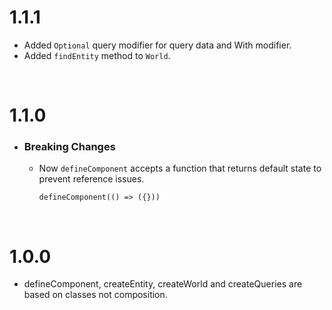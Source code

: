 # 1.1.1
  - Added `Optional` query modifier for query data and With modifier.
  - Added `findEntity` method to `World`.

<br>

# 1.1.0
  - ### Breaking Changes
    - Now `defineComponent` accepts a function that returns default state to prevent reference issues. 
    
      `defineComponent(() => ({}))` 

<br>

# 1.0.0
- defineComponent, createEntity, createWorld and createQueries are based on classes not composition.